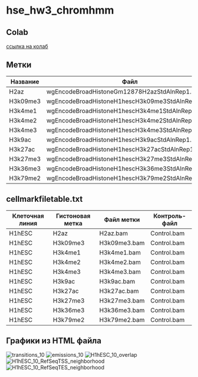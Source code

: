 # hse_hw3_chromhmm
## Colab
[ссылка на колаб](https://colab.research.google.com/drive/1uUXhgnoPCbGP2ZsV7fpZS-LaxL2Qzx16?usp=sharing)
## Метки
| Название | Файл                                             |
|----------|--------------------------------------------------|
| H2az     | wgEncodeBroadHistoneGm12878H2azStdAlnRep1.bam    |
| H3k09me3 | wgEncodeBroadHistoneH1hescH3k09me3StdAlnRep1.bam |
| H3k4me1  | wgEncodeBroadHistoneH1hescH3k4me1StdAlnRep1.bam  |
| H3k4me2  | wgEncodeBroadHistoneH1hescH3k4me2StdAlnRep1.bam  |
| H3k4me3  | wgEncodeBroadHistoneH1hescH3k4me3StdAlnRep1.bam  |
| H3k9ac   | wgEncodeBroadHistoneH1hescH3k9acStdAlnRep1.bam   |
| H3k27ac  | wgEncodeBroadHistoneH1hescH3k27acStdAlnRep1.bam  |
| H3k27me3 | wgEncodeBroadHistoneH1hescH3k27me3StdAlnRep1.bam |
| H3k36me3 | wgEncodeBroadHistoneH1hescH3k36me3StdAlnRep1.bam |
| H3k79me2 | wgEncodeBroadHistoneH1hescH3k79me2StdAlnRep1.bam |
## cellmarkfiletable.txt
|Клеточная линия|Гистоновая метка|Файл метки|Контроль-файл|
|--------|----------|--------------|-------------|
| H1hESC | H2az     | H2az.bam     | Control.bam |
| H1hESC | H3k09me3 | H3k09me3.bam | Control.bam |
| H1hESC | H3k4me1  | H3k4me1.bam  | Control.bam |
| H1hESC | H3k4me2  | H3k4me2.bam  | Control.bam |
| H1hESC | H3k4me3  | H3k4me3.bam  | Control.bam |
| H1hESC | H3k9ac   | H3k9ac.bam   | Control.bam |
| H1hESC | H3k27ac  | H3k27ac.bam  | Control.bam |
| H1hESC | H3k27me3 | H3k27me3.bam | Control.bam |
| H1hESC | H3k36me3 | H3k36me3.bam | Control.bam |
| H1hESC | H3k79me2 | H3k79me2.bam | Control.bam |
## Графики из HTML файла
![transitions_10](https://user-images.githubusercontent.com/115037034/229914974-3c7ad2a2-1496-4337-8617-316d35d18735.png)
![emissions_10](https://user-images.githubusercontent.com/115037034/229915038-4c74c4ef-17a4-4de3-a88a-1a712130e5b4.png)
![H1hESC_10_overlap](https://user-images.githubusercontent.com/115037034/229915101-f7d94be4-a722-4adf-a52b-dac47035a1a0.png)
![H1hESC_10_RefSeqTSS_neighborhood](https://user-images.githubusercontent.com/115037034/229915132-a39aa836-ab6a-4d28-902d-6c53ac8157ee.png)
![H1hESC_10_RefSeqTES_neighborhood](https://user-images.githubusercontent.com/115037034/229915167-5a03608f-5478-44a6-9903-6b473f2322fb.png)
